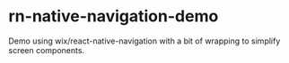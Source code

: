 # rn-native-navigation-demo
Demo using wix/react-native-navigation with a bit of wrapping to simplify screen components.
